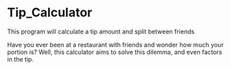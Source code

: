 # Tip_Calculator
This program will calculate a tip amount and split between friends

Have you ever been at a restaurant with friends and wonder how much your portion is? Well, this calculator aims to solve this dilemma, and even factors in the tip.
